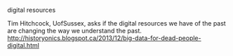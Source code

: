 digital resources

Tim Hitchcock, UofSussex, asks if the digital resources we have of the past are changing the way we understand the past.
http://historyonics.blogspot.ca/2013/12/big-data-for-dead-people-digital.html